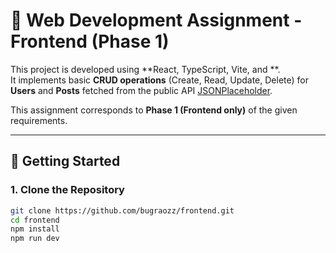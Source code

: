 # 📌 Web Development Assignment - Frontend (Phase 1)

This project is developed using **React, TypeScript, Vite, and **.  
It implements basic **CRUD operations** (Create, Read, Update, Delete) for **Users** and **Posts** fetched from the public API [JSONPlaceholder](https://jsonplaceholder.typicode.com/).

This assignment corresponds to **Phase 1 (Frontend only)** of the given requirements.

---

## 🚀 Getting Started

### 1. Clone the Repository
```bash
git clone https://github.com/bugraozz/frontend.git
cd frontend
npm install
npm run dev
